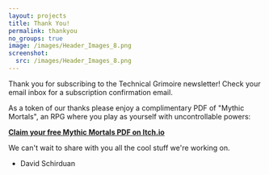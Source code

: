```yaml
---
layout: projects
title: Thank You!
permalink: thankyou
no_groups: true
image: /images/Header_Images_8.png
screenshot:
  src: /images/Header_Images_8.png
---
```


Thank you for subscribing to the Technical Grimoire newsletter! Check your email inbox for a subscription confirmation email.

As a token of our thanks please enjoy a complimentary PDF of "Mythic Mortals", an RPG where you play as yourself with uncontrollable powers:

[**Claim your free Mythic Mortals PDF on Itch.io**](https://technicalgrimoire.itch.io/mythic-mortals/download/qQGX1erwW7uWe3jRIBvmeKLGTJcmqKfZE_0YQRGI)

We can't wait to share with you all the cool stuff we're working on.

 - David Schirduan

